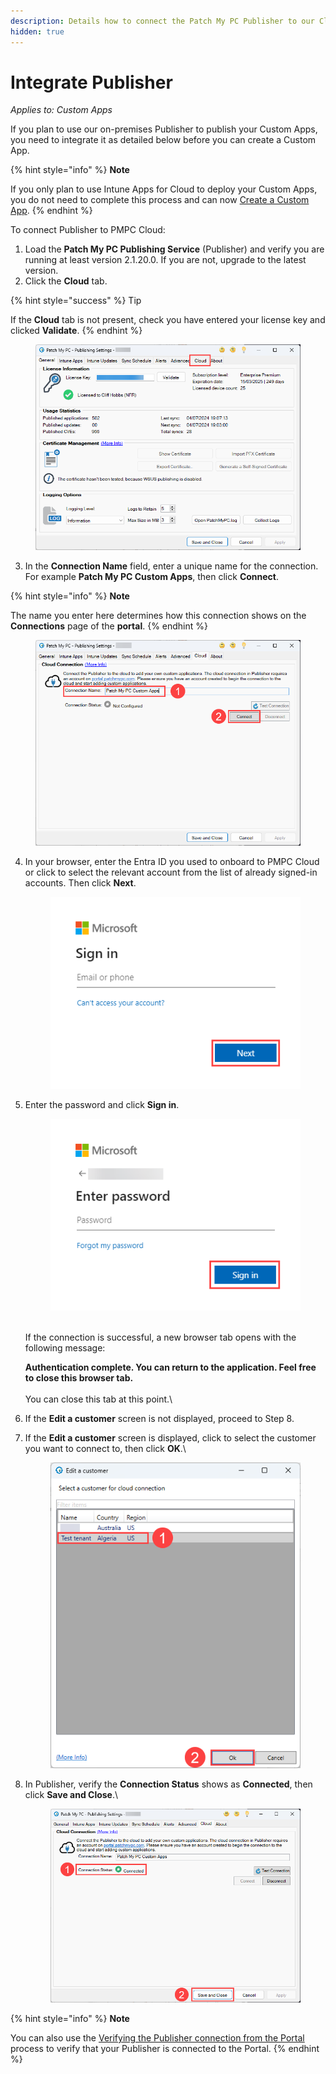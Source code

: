 ```yaml
---
description: Details how to connect the Patch My PC Publisher to our Cloud platform
hidden: true
---
```


# Integrate Publisher

_Applies to: Custom Apps_

If you plan to use our on-premises Publisher to publish your Custom Apps, you need to integrate it as detailed below before you can create a Custom App.

{% hint style="info" %}
**Note**

If you only plan to use Intune Apps for Cloud to deploy your Custom Apps, you do not need to complete this process and can now [Create a Custom App](create-a-custom-app/).
{% endhint %}

To connect Publisher to PMPC Cloud:

1. Load the **Patch My PC Publishing Service** (Publisher) and verify you are running at least version 2.1.20.0. If you are not, upgrade to the latest version.
2. Click the **Cloud** tab.

{% hint style="success" %}
Tip

If the **Cloud** tab is not present, check you have entered your license key and clicked **Validate**.
{% endhint %}

<figure><img src="../../.gitbook/assets/image (1725).png" alt="&#x22;Cloud&#x22; tab of our Publisher"><figcaption></figcaption></figure>

3. In the **Connection Name** field, enter a unique name for the connection. For example **Patch My PC Custom Apps**, then click **Connect**.

{% hint style="info" %}
**Note**

The name you enter here determines how this connection shows on the **Connections** page of the **portal**.
{% endhint %}

<figure><img src="../../.gitbook/assets/image (1726).png" alt="Entering a “Connection Name” and clicking “Connect”"><figcaption></figcaption></figure>

4.  In your browser, enter the Entra ID you used to onboard to PMPC Cloud or click to select the relevant account from the list of already signed-in accounts. Then click **Next**.



    <figure><img src="../../.gitbook/assets/image (1420).png" alt="“Microsoft Sign in” screen"><figcaption></figcaption></figure>


5.  Enter the password and click **Sign in**.



    <figure><img src="../../.gitbook/assets/image (1421).png" alt="“Enter password” screen"><figcaption></figcaption></figure>

    \
    If the connection is successful, a new browser tab opens with the following message:

    **Authentication complete. You can return to the application. Feel free to close this browser tab.**\
    \
    You can close this tab at this point.\

6. If the **Edit a customer** screen is not displayed, proceed to Step 8.
7.  If the **Edit a customer** screen is displayed, click to select the customer you want to connect to, then click **OK**.\


    <figure><img src="../../.gitbook/assets/image (910).png" alt="Selecting the relevant customer from the “Edit a customer” screen"><figcaption></figcaption></figure>


8.  In Publisher, verify the **Connection Status** shows as **Connected**, then click **Save and Close**.\


    <figure><img src="../../.gitbook/assets/image (1728).png" alt="Publisher showing it’s “Connected”"><figcaption></figcaption></figure>

{% hint style="info" %}
**Note**

You can also use the [Verifying the Publisher connection from the Portal](../cloud-administration/manage-cloud-connections/verify-a-publisher-connection-from-cloud.md) process to verify that your Publisher is connected to the Portal.
{% endhint %}

